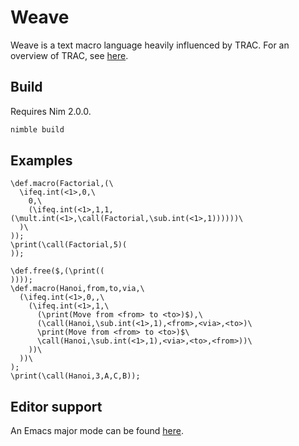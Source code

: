 # Weave

Weave is a text macro language heavily influenced by TRAC. For an overview of TRAC, see [here](https://sebastian.graphics/blog/trac-language-part-1.html).

## Build

Requires Nim 2.0.0.

``` bash
nimble build
```

## Examples

```
\def.macro(Factorial,(\
  \ifeq.int(<1>,0,\
    0,\
    (\ifeq.int(<1>,1,1,(\mult.int(<1>,\call(Factorial,\sub.int(<1>,1))))))\
  )\
));
\print(\call(Factorial,5)(
));
```

```
\def.free($,(\print((
))));
\def.macro(Hanoi,from,to,via,\
  (\ifeq.int(<1>,0,,\
    (\ifeq.int(<1>,1,\
      (\print(Move from <from> to <to>)$),\
      (\call(Hanoi,\sub.int(<1>,1),<from>,<via>,<to>)\
      \print(Move from <from> to <to>)$\
      \call(Hanoi,\sub.int(<1>,1),<via>,<to>,<from>))\
    ))\
  ))\
);
\print(\call(Hanoi,3,A,C,B));
```

## Editor support

An Emacs major mode can be found [here](https://github.com/bctnry/flowmark-mode.el).

